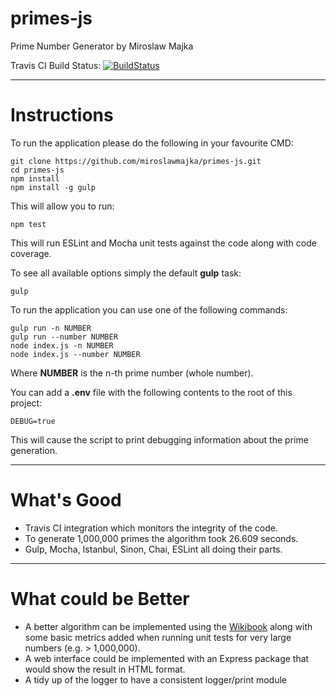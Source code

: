 # primes-js
Prime Number Generator by Miroslaw Majka

Travis CI Build Status: [![BuildStatus](https://travis-ci.org/miroslawmajka/primes-js.svg?branch=master)](https://travis-ci.org/miroslawmajka/primes-js)

---

# Instructions
To run the application please do the following in your favourite CMD:
```
git clone https://github.com/miroslawmajka/primes-js.git
cd primes-js
npm install
npm install -g gulp
```

This will allow you to run:
```
npm test
```
This will run ESLint and Mocha unit tests against the code along with code coverage.

To see all available options simply the default **gulp** task:
```
gulp
```

To run the application you can use one of the following commands:
```
gulp run -n NUMBER
gulp run --number NUMBER
node index.js -n NUMBER
node index.js --number NUMBER
```
Where **NUMBER** is the n-th prime number (whole number).

You can add a **.env** file with the following contents to the root of this project:
```
DEBUG=true
```
This will cause the script to print debugging information about the prime generation.

---

# What's Good

* Travis CI integration which monitors the integrity of the code.
* To generate 1,000,000 primes the algorithm took 26.609 seconds.
* Gulp, Mocha, Istanbul, Sinon, Chai, ESLint all doing their parts.

---

# What could be Better

* A better algorithm can be implemented using the [Wikibook](https://en.m.wikibooks.org/wiki/Some_Basic_and_Inefficient_Prime_Number_Generating_Algorithms)
along with some basic metrics added when running unit tests for very large numbers (e.g. > 1,000,000).
* A web interface could be implemented with an Express package that would show the result in HTML format.
* A tidy up of the logger to have a consistent logger/print module